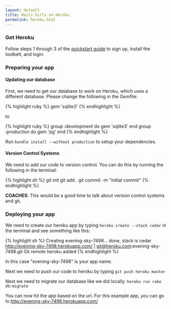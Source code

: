 ```yaml
---
layout: default
title: Rails Girls on Heroku
permalink: heroku.html
---
```


### Get Heroku

Follow steps 1 through 3 of the [quickstart guide](https://devcenter.heroku.com/articles/quickstart) to sign up, install the toolbelt, and login.

### Preparing your app

#### Updating our database

First, we need to get our database to work on Heroku, which uses a different database. Please change the following in the Gemfile:

{% highlight ruby %}
gem 'sqlite3'
{% endhighlight %}

to

{% highlight ruby %}
group :development do
  gem 'sqlite3'
end
group :production do
  gem 'pg'
end
{% endhighlight %}

Run `bundle install --without production` to setup your dependencies.

#### Version Control Systems

We need to add our code to version control. You can do this by running the following in the terminal:

{% highlight sh %}
git init
git add .
git commit -m "initial commit"
{% endhighlight %}

__COACHES__: This would be a good time to talk about version control systems and git.


### Deploying your app

We need to create our heroku app by typing `heroku create --stack cedar` in the terminal and see something like this:

{% highlight sh %}
Creating evening-sky-7498... done, stack is cedar
http://evening-sky-7498.herokuapp.com/ | git@heroku.com:evening-sky-7498.git
Git remote heroku added
{% endhighlight %}

In this case "evening-sky-7498" is your app name.

Next we need to push our code to heroku by typing `git push heroku master`

Next we need to migrate our database like we did locally: `heroku run rake db:migrate`

You can now hit the app based on the url. For this example app, you can go to http://evening-sky-7498.herokuapp.com/

